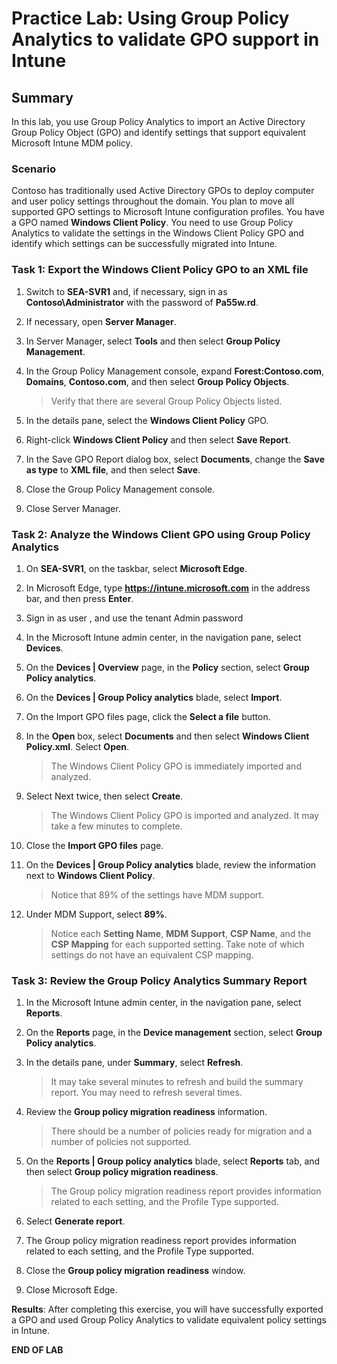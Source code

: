 # Practice Lab: Using Group Policy Analytics to validate GPO support in Intune

## Summary

In this lab, you use Group Policy Analytics to import an Active Directory Group Policy Object (GPO) and identify settings that support equivalent Microsoft Intune MDM policy.

### Scenario

Contoso has traditionally used Active Directory GPOs to deploy computer and user policy settings throughout the domain. You plan to move all supported GPO settings to Microsoft Intune configuration profiles. You have a GPO named **Windows Client Policy**. You need to use Group Policy Analytics to validate the settings in the Windows Client Policy GPO and identify which settings can be successfully migrated into Intune.

### Task 1: Export the Windows Client Policy GPO to an XML file

1. Switch to **SEA-SVR1** and, if necessary, sign in as **Contoso\Administrator** with the password of **Pa55w.rd**. 

2. If necessary, open **Server Manager**.

3. In Server Manager, select **Tools** and then select **Group Policy Management**.

4. In the Group Policy Management console, expand **Forest:Contoso.com**, **Domains**, **Contoso.com**, and then select **Group Policy Objects**.

   > Verify that there are several Group Policy Objects listed.

5. In the details pane, select the **Windows Client Policy** GPO.

6. Right-click **Windows Client Policy** and then select **Save Report**.

7. In the Save GPO Report dialog box, select **Documents**, change the **Save as type** to **XML file**, and then select **Save**.

8. Close the Group Policy Management console.

9. Close Server Manager.

### Task 2: Analyze the Windows Client GPO using Group Policy Analytics

1. On **SEA-SVR1**, on the taskbar, select **Microsoft Edge**.

2. In Microsoft Edge, type **https://intune.microsoft.com** in the address bar, and then press **Enter**. 

3. Sign in as user **<inject key="AzureAdUserEmail"></inject>**, and use the tenant Admin password **<inject key="AzureAdUserPassword"></inject>**

4. In the Microsoft Intune admin center, in the navigation pane, select **Devices**.

5. On the **Devices | Overview** page, in the **Policy** section, select **Group Policy analytics**.

6. On the **Devices | Group Policy analytics** blade, select **Import**.

7. On the Import GPO files page, click the **Select a file** button.

8. In the **Open** box, select **Documents** and then select **Windows Client Policy.xml**. Select **Open**.

   > The Windows Client Policy GPO is immediately imported and analyzed.

9. Select Next twice, then select **Create**.

   > The Windows Client Policy GPO is imported and analyzed. It may take a few minutes to complete.

10. Close the **Import GPO files** page.

11. On the **Devices | Group Policy analytics** blade, review the information next to **Windows Client Policy**.

    > Notice that 89% of the settings have MDM support.

12. Under MDM Support, select **89%**. 

    > Notice each **Setting Name**, **MDM Support**, **CSP Name**, and the **CSP Mapping** for each supported setting. Take note of which settings do not have an equivalent CSP mapping.

### Task 3: Review the Group Policy Analytics Summary Report

1. In the Microsoft Intune admin center, in the navigation pane, select **Reports**.

2. On the **Reports** page, in the **Device management** section, select **Group Policy analytics**.

3. In the details pane, under **Summary**, select **Refresh**.

   > It may take several minutes to refresh and build the summary report. You may need to refresh several times.

4. Review the **Group policy migration readiness** information.

   > There should be a number of policies ready for migration and a number of policies not supported.

5. On the **Reports | Group policy analytics** blade, select **Reports** tab, and then select **Group policy migration readiness**.

   > The Group policy migration readiness report provides information related to each setting, and the Profile Type supported.

6. Select **Generate report**. 

7. The Group policy migration readiness report provides information related to each setting, and the Profile Type supported.

8. Close the **Group policy migration readiness** window.

9. Close Microsoft Edge.

**Results**: After completing this exercise, you will have successfully exported a GPO and used Group Policy Analytics to validate equivalent policy settings in Intune.

**END OF LAB**
